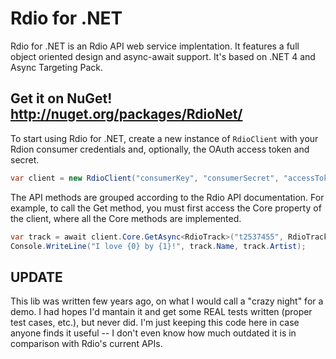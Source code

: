 Rdio for .NET
=============

Rdio for .NET is an Rdio API web service implentation. It features a full object oriented design and async-await support. It's based on .NET 4 and Async Targeting Pack.

Get it on NuGet! http://nuget.org/packages/RdioNet/
---

To start using Rdio for .NET, create a new instance of `RdioClient` with your Rdion consumer credentials and, optionally, the OAuth access token and secret.

```c#
var client = new RdioClient("consumerKey", "consumerSecret", "accessToken", "accessSecret");
```

The API methods are grouped according to the Rdio API documentation. For example, to call the Get method, you must first access the Core property of the client, where all the Core methods are implemented.

```c#
var track = await client.Core.GetAsync<RdioTrack>("t2537455", RdioTrack.Extras.All);
Console.WriteLine("I love {0} by {1}!", track.Name, track.Artist);
```

UPDATE
---
This lib was written few years ago, on what I would call a "crazy night" for a demo. I had hopes I'd mantain it and get some REAL tests written (proper test cases, etc.), but never did. I'm just keeping this code here in case anyone finds it useful -- I don't even know how much outdated it is in comparison with Rdio's current APIs.

